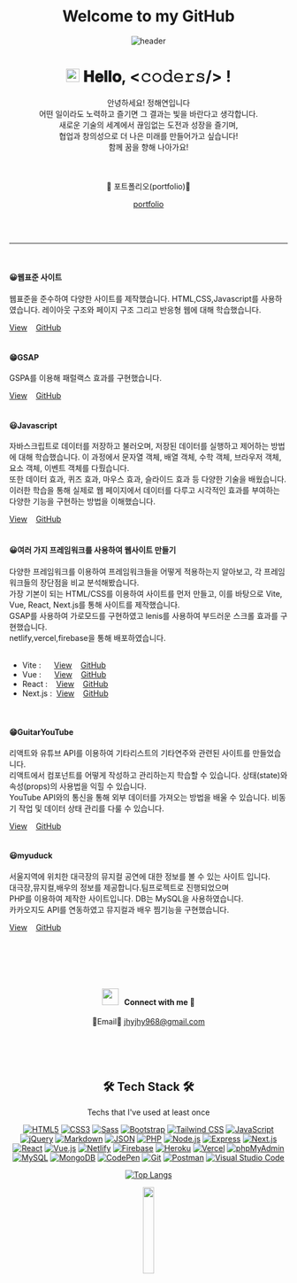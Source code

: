<h1 align="center">
  Welcome to my GitHub
</h1>
<div align="center">
  
![header](https://capsule-render.vercel.app/api?type=waving&color=gradient&height=250&section=header&text=hey,i'm_haeyeon&fontSize=90)
</div>
<h1 align="center">
  <a target="_blank">
    <img src="https://github.com/JayantGoel001/JayantGoel001/blob/master/GIF/Earth.gif" width="24px" style="max-width:100%;">
  </a>
  𝐇𝐞𝐥𝐥𝐨, &lt;𝚌𝚘𝚍𝚎𝚛𝚜/&gt; !
</h1>
<div align="center">
안녕하세요! 정해연입니다<br>
어떤 일이라도 노력하고 즐기면 그 결과는 빛을 바란다고 생각합니다.<br>
새로운 기술의 세계에서 끊임없는 도전과 성장을 즐기며,<br>
협업과 창의성으로 더 나은 미래를 만들어가고 싶습니다!<br>
함께 꿈을 향해 나아가요!
</div>

<div align="center">
  <br>
  <br>
  <br>
  📌 포트폴리오(portfolio)📌<br>
  
[portfolio](https://port200.vercel.app/)
</div>
<br>
<br>

---

<br>
<h4>😀웹표준 사이트</h4>
웹표준을 준수하여 다양한 사이트를 제작했습니다. HTML,CSS,Javascript를 사용하였습니다. 레이아웃 구조와 페이지 구조 그리고 반응형 웹에 대해 학습했습니다.

[View](https://jeong202.github.io/web-standard/)&nbsp;&nbsp;&nbsp;&nbsp;[GitHub](https://github.com/jeong202/web-standard)
<br><br>

<h4>😁GSAP</h4>
GSPA를 이용해 패럴랙스 효과를 구현했습니다.

[View](http://jhyjhy968.dothome.co.kr/javascript/gsap/gsap01.html)&nbsp;&nbsp;&nbsp;&nbsp;[GitHub](https://github.com/jeong202/gsap)
<br><br>

<h4>😃Javascript</h4>
자바스크립트로 데이터를 저장하고 불러오며, 저장된 데이터를 실행하고 제어하는 방법에 대해 학습했습니다. 이 과정에서 문자열 객체, 배열 객체, 수학 객체, 브라우저 객체, 요소 객체, 이벤트 객체를 다뤘습니다.<br>
또한 데이터 효과, 퀴즈 효과, 마우스 효과, 슬라이드 효과 등 다양한 기술을 배웠습니다. 이러한 학습을 통해 실제로 웹 페이지에서 데이터를 다루고 시각적인 효과를 부여하는 다양한 기능을 구현하는 방법을 이해했습니다.<br>

[View](https://jeong202.github.io/js/)&nbsp;&nbsp;&nbsp;&nbsp;[GitHub](https://github.com/jeong202/js)
<br><br>

<h4>😀여러 가지 프레임워크를 사용하여 웹사이트 만들기</h4>
다양한 프레임워크를 이용하여 프레임워크들을 어떻게 적용하는지 알아보고, 각 프레임워크들의 장단점을 비교 분석해봤습니다.<br>
가장 기본이 되는 HTML/CSS를 이용하여 사이트를 먼저 만들고, 이를 바탕으로 Vite, Vue, React, Next.js를 통해 사이트를 제작했습니다.<br>
GSAP를 사용하여 가로모드를 구현하였고 lenis를 사용하여 부드러운 스크롤 효과를 구현했습니다.<br>
netlify,vercel,firebase을 통해 배포하였습니다.

<br>
<br>

- Vite :&nbsp;&nbsp;&nbsp;&nbsp;&nbsp;&nbsp;[View](https://vite-project-2023hae.netlify.app/)&nbsp;&nbsp;&nbsp;&nbsp;[GitHub](https://github.com/jeong202/vite-project)<br>
- Vue :&nbsp;&nbsp;&nbsp;&nbsp;&nbsp;&nbsp;[View](https://vue-project2-ten.vercel.app/)&nbsp;&nbsp;&nbsp;&nbsp;[GitHub](https://github.com/jeong202/vue-project2)<br>
- React :&nbsp;&nbsp;&nbsp;&nbsp;[View](https://jeong202.github.io/js/)&nbsp;&nbsp;&nbsp;&nbsp;[GitHub](https://react-site2023.web.app/)<br>
- Next.js :&nbsp;&nbsp;[View](https://nextjs-project-kappa-one.vercel.app/)&nbsp;&nbsp;&nbsp;&nbsp;[GitHub](https://github.com/jeong202/nextjs-project)<br>
<br><br>

<h4>😁GuitarYouTube</h4>
리액트와 유튜브 API를 이용하여 기타리스트의 기타연주와 관련된 사이트를 만들었습니다.<br>
리액트에서 컴포넌트를 어떻게 작성하고 관리하는지 학습할 수 있습니다. 상태(state)와 속성(props)의 사용법을 익힐 수 있습니다.<br>
YouTube API와의 통신을 통해 외부 데이터를 가져오는 방법을 배울 수 있습니다. 비동기 작업 및 데이터 상태 관리를 다룰 수 있습니다.<br>

[View](https://youtubeproject2023.netlify.app/)&nbsp;&nbsp;&nbsp;&nbsp;[GitHub](https://github.com/jeong202/youtube-project2)
<br><br>

<h4>😃myuduck</h4>
서울지역에 위치한 대극장의 뮤지컬 공연에 대한 정보를 볼 수 있는 사이트 입니다.<br>
대극장,뮤지컬,배우의 정보를 제공합니다.팀프로젝트로 진행되었으며<br>
PHP를 이용하여 제작한 사이트입니다. DB는 MySQL을 사용하였습니다.<br>
카카오지도 API를 연동하였고 뮤지컬과 배우 찜기능을 구현했습니다.

[View](http://jhyjhy968.dothome.co.kr/myuduck/main/main.php)&nbsp;&nbsp;&nbsp;&nbsp;[GitHub](https://github.com/jeong202/myuduck)
<br><br>



<br/>
<br/>
<br/>
<div align="center">

</div>
<h4 align="center" > <img src="https://media.giphy.com/media/iY8CRBdQXODJSCERIr/giphy.gif" width="30" height="30" style="margin-right: 10px;">Connect with me 🤝 </h4>   
<div align="center">
  
📧Email📧
jhyjhy968@gmail.com
</div>
<br/>
<br/>
<br/>


<h2 align="center">🛠 Tech Stack 🛠</h2>
<p align="center">Techs that I've used at least once</p>
 <p align="center">
  <a href="#"><img alt="HTML5" src="https://img.shields.io/badge/HTML5-E34F26?logo=HTML5&logoColor=white"></a>
  <a href="#"><img alt="CSS3" src="https://img.shields.io/badge/CSS3-1572B6?logo=CSS3&logoColor=white"></a>
  <a href="#"><img alt="Sass" src="https://img.shields.io/badge/Sass-CC6699?style=flat-square&logo=Sass&logoColor=white"/></a>
  <a href="#"><img alt="Bootstrap" src="https://img.shields.io/badge/Bootstrap-7952B3?logo=Bootstrap&logoColor=white"></a>
  <a href="#"><img alt="Tailwind CSS" src="https://img.shields.io/badge/Tailwind CSS-06B6D4?style=flat-square&logo=Tailwind CSS&logoColor=white"/></a>
  <a href="#"><img alt="JavaScript" src="https://img.shields.io/badge/JavaScript-F7DF1E?style=flat-square&logo=javascript&logoColor=black"/></a>
  <a href="#"><img alt="jQuery" src="https://img.shields.io/badge/jQuery-0769AD?logo=jQuery&logoColor=white"></a>
  <a href="#"><img alt="Markdown" src="https://img.shields.io/badge/Markdown-000?logo=Markdown&logoColor=white"></a> 
  <a href="#"><img alt="JSON" src="https://img.shields.io/badge/JSON-000000?style=flat-square&logo=json&logoColor=white"/></a> 
  <a href="#"><img alt="PHP" src="https://img.shields.io/badge/PHP-777BB4?logo=PHP&logoColor=white"></a>
  <a href="#"><img alt="Node.js" src="https://img.shields.io/badge/Node.js-339933?logo=Node.js&logoColor=white"></a>
  <a href="#"><img alt="Express" src="https://img.shields.io/badge/Express-000000?style=flat-square&logo=Express&logoColor=white"/></a>
  <a href="#"><img alt="Next.js" src="https://img.shields.io/badge/Next.js-000000?style=flat-square&logo=Next.js&logoColor=white"/></a>
  <a href="#"><img alt="React" src="https://img.shields.io/badge/React-61DAFB?logo=React&logoColor=white"></a>
  <a href="#"><img alt="Vue.js" src="https://img.shields.io/badge/Vue.js-4FC08D?logo=Vue.js&logoColor=white"></a>
  <a href="#"><img alt="Netlify" src="https://img.shields.io/badge/Netlify-00C7B7?logo=Netlify&logoColor=white"></a>
  <a href="#"><img alt="Firebase" src="https://img.shields.io/badge/Firebase-FFCA28?style=flat-square&logo=firebase&logoColor=black"/></a>
  <a href="#"><img alt="Heroku" src="https://img.shields.io/badge/Heroku-430098?style=flat-square&logo=Heroku&logoColor=white"/></a>
  <a href="#"><img alt="Vercel" src="https://img.shields.io/badge/Vercel-000000?style=flat-square&logo=Vercel&logoColor=white"/></a>
  <a href="#"><img alt="phpMyAdmin" src="https://img.shields.io/badge/phpMyAdmin-6C78AF?logo=phpMyAdmin&logoColor=white"></a>
  <a href="#"><img alt="MySQL" src="https://img.shields.io/badge/MySQL-4479A1?style=flat-square&logo=MySQL&logoColor=white"/></a>
  <a href="#"><img alt="MongoDB" src="https://img.shields.io/badge/MongoDB-47A248?style=flat-square&logo=MongoDB&logoColor=white"/></a>
  <a href="#"><img alt="CodePen" src="https://img.shields.io/badge/CodePen-000?logo=CodePen&logoColor=white"></a>
  <a href="#"><img alt="Git" src="https://img.shields.io/badge/Git-F05032?logo=Git&logoColor=white"></a>
  <a href="#"><img alt="Postman" src="https://img.shields.io/badge/Postman-FF6C37?logo=Postman&logoColor=white"></a>
  <a href="#"><img alt="Visual Studio Code" src="https://img.shields.io/badge/Visual Studio Code-007ACC?logo=Visual Studio Code&logoColor=white"></a>
  </p>




<div align="center">
  
  [![Top Langs](https://github-readme-stats.vercel.app/api/top-langs/?username=jeong202&layout=compact)](https://github.com/anuraghazra/github-readme-stats)
</div>
<div align="center">
  
 <img src="https://media.giphy.com/media/jpVnC65DmYeyRL4LHS/giphy.gif" width="20%">
</div>






